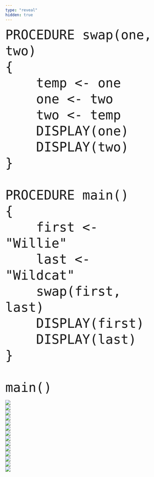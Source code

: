 ```yaml
---
type: "reveal"
hidden: true
---
```

<section>
    <pre><code style="font-size: 40px; line-height: 50px" class="language-plaintext stretch">PROCEDURE swap(one, two)
{
    temp <- one
    one <- two
    two <- temp
    DISPLAY(one)
    DISPLAY(two)
}<br>
PROCEDURE main()
{
    first <-  "Willie"
    last <- "Wildcat"
    swap(first, last)
    DISPLAY(first)
    DISPLAY(last)
}<br>
main()</code></pre>
</section>
<section>
	<img class="stretch plain" src="/cc110/images/lab2/trace6_1.png">
</section>
<section>
	<img class="stretch plain" src="/cc110/images/lab2/trace6_6.png">
</section>
<section>
	<img class="stretch plain" src="/cc110/images/lab2/trace6_8.png">
</section>
<section>
	<img class="stretch plain" src="/cc110/images/lab2/trace6_9.png">
</section>
<section>
	<img class="stretch plain" src="/cc110/images/lab2/trace6_10.png">
</section>
<section>
	<img class="stretch plain" src="/cc110/images/lab2/trace6_11.png">
</section>
<section>
	<img class="stretch plain" src="/cc110/images/lab2/trace6_12.png">
</section>
<section>
	<img class="stretch plain" src="/cc110/images/lab2/trace6_13.png">
</section>
<section>
	<img class="stretch plain" src="/cc110/images/lab2/trace6_14.png">
</section>
<section>
	<img class="stretch plain" src="/cc110/images/lab2/trace6_18.png">
</section>
<section>
	<img class="stretch plain" src="/cc110/images/lab2/trace6_19.png">
</section>
<section>
	<img class="stretch plain" src="/cc110/images/lab2/trace6_20.png">
</section>
<section>
	<img class="stretch plain" src="/cc110/images/lab2/trace6_24.png">
</section>
<section>
	<img class="stretch plain" src="/cc110/images/lab2/trace6.gif">
</section>

